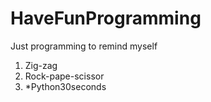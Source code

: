 # HaveFunProgramming
Just programming to remind myself
<br />
1. Zig-zag
2. Rock-pape-scissor
3. *Python30seconds

